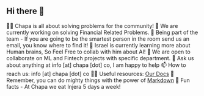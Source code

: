 ## Hi there 👋





🙋‍♀️ Chapa is all about solving problems for the community! 
🔭 We are currently working on solving Financial Related Problems.
🌈 Being part of the team - If you are going to be the smartest person in the room send us an email, you know where to find it!
🌱 Israel is currently learning more about Human brains, So Feel Free to collab with him about AI!
👯 We are open to collaborate on ML and Fintech projects with specific department.
💬 Ask us about anything at info [at] chapa [dot] co, I am happy to help
📫 How to reach us: info [at] chapa [dot] co
👩‍💻 Useful resources: [Our Docs](https://developer.chapa.co/)
🧙 Remember, you can do mighty things with the power of [Markdown](https://guides.github.com/features/mastering-markdown/)
🍿 Fun facts - At Chapa we eat Injera 5 days a week! 
